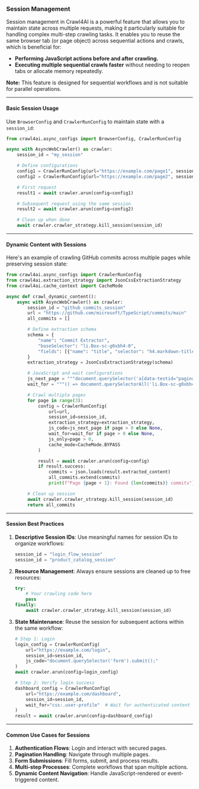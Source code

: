 ### Session Management

Session management in Crawl4AI is a powerful feature that allows you to maintain state across multiple requests, making it particularly suitable for handling complex multi-step crawling tasks. It enables you to reuse the same browser tab (or page object) across sequential actions and crawls, which is beneficial for:

- **Performing JavaScript actions before and after crawling.**
- **Executing multiple sequential crawls faster** without needing to reopen tabs or allocate memory repeatedly.

**Note:** This feature is designed for sequential workflows and is not suitable for parallel operations.

---

#### Basic Session Usage

Use `BrowserConfig` and `CrawlerRunConfig` to maintain state with a `session_id`:

```python
from crawl4ai.async_configs import BrowserConfig, CrawlerRunConfig

async with AsyncWebCrawler() as crawler:
    session_id = "my_session"

    # Define configurations
    config1 = CrawlerRunConfig(url="https://example.com/page1", session_id=session_id)
    config2 = CrawlerRunConfig(url="https://example.com/page2", session_id=session_id)

    # First request
    result1 = await crawler.arun(config=config1)

    # Subsequent request using the same session
    result2 = await crawler.arun(config=config2)

    # Clean up when done
    await crawler.crawler_strategy.kill_session(session_id)
```

---

#### Dynamic Content with Sessions

Here's an example of crawling GitHub commits across multiple pages while preserving session state:

```python
from crawl4ai.async_configs import CrawlerRunConfig
from crawl4ai.extraction_strategy import JsonCssExtractionStrategy
from crawl4ai.cache_context import CacheMode

async def crawl_dynamic_content():
    async with AsyncWebCrawler() as crawler:
        session_id = "github_commits_session"
        url = "https://github.com/microsoft/TypeScript/commits/main"
        all_commits = []

        # Define extraction schema
        schema = {
            "name": "Commit Extractor",
            "baseSelector": "li.Box-sc-g0xbh4-0",
            "fields": [{"name": "title", "selector": "h4.markdown-title", "type": "text"}],
        }
        extraction_strategy = JsonCssExtractionStrategy(schema)

        # JavaScript and wait configurations
        js_next_page = """document.querySelector('a[data-testid="pagination-next-button"]').click();"""
        wait_for = """() => document.querySelectorAll('li.Box-sc-g0xbh4-0').length > 0"""

        # Crawl multiple pages
        for page in range(3):
            config = CrawlerRunConfig(
                url=url,
                session_id=session_id,
                extraction_strategy=extraction_strategy,
                js_code=js_next_page if page > 0 else None,
                wait_for=wait_for if page > 0 else None,
                js_only=page > 0,
                cache_mode=CacheMode.BYPASS
            )

            result = await crawler.arun(config=config)
            if result.success:
                commits = json.loads(result.extracted_content)
                all_commits.extend(commits)
                print(f"Page {page + 1}: Found {len(commits)} commits")

        # Clean up session
        await crawler.crawler_strategy.kill_session(session_id)
        return all_commits
```

---

#### Session Best Practices

1. **Descriptive Session IDs**:
   Use meaningful names for session IDs to organize workflows:
   ```python
   session_id = "login_flow_session"
   session_id = "product_catalog_session"
   ```

2. **Resource Management**:
   Always ensure sessions are cleaned up to free resources:
   ```python
   try:
       # Your crawling code here
       pass
   finally:
       await crawler.crawler_strategy.kill_session(session_id)
   ```

3. **State Maintenance**:
   Reuse the session for subsequent actions within the same workflow:
   ```python
   # Step 1: Login
   login_config = CrawlerRunConfig(
       url="https://example.com/login",
       session_id=session_id,
       js_code="document.querySelector('form').submit();"
   )
   await crawler.arun(config=login_config)

   # Step 2: Verify login success
   dashboard_config = CrawlerRunConfig(
       url="https://example.com/dashboard",
       session_id=session_id,
       wait_for="css:.user-profile"  # Wait for authenticated content
   )
   result = await crawler.arun(config=dashboard_config)
   ```

---

#### Common Use Cases for Sessions

1. **Authentication Flows**: Login and interact with secured pages.
2. **Pagination Handling**: Navigate through multiple pages.
3. **Form Submissions**: Fill forms, submit, and process results.
4. **Multi-step Processes**: Complete workflows that span multiple actions.
5. **Dynamic Content Navigation**: Handle JavaScript-rendered or event-triggered content.
